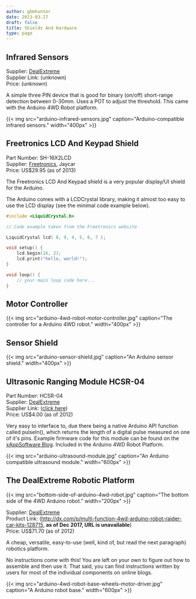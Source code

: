 ```yaml
---
author: gbmhunter
date: 2013-03-27
draft: false
title: Shields And Hardware
type: page
---
```


## Infrared Sensors

Supplier: [DealExtreme](http://dx.com/)  
Supplier Link: (unknown)  
Price: (unknown)

A simple three PIN device that is good for binary (on/off) short-range detection between 0-30mm. Uses a POT to adjust the threshold. This came with the Arduino 4WD Robot platform.

{{< img src="arduino-infrared-sensors.jpg" caption="Arduino-compatible infrared sensors."  width="400px" >}}

## Freetronics LCD And Keypad Shield

Part Number: SH-16X2LCD  
Supplier: [Freetronics](http://www.freetronics.com/collections/display/products/lcd-keypad-shield#.UXtkG7V_rSg), Jaycar  
Price: US$29.95 (as of 2013)

The Freetronics LCD And Keypad shield is a very popular display/UI shield for the Arduino.

The Arduino comes with a LCDCrystal library, making it almost too easy to use the LCD display (see the minimal code example below).

```c    
#include <LiquidCrystal.h>

// Code example taken from the Freetronics website

LiquidCrystal lcd( 8, 9, 4, 5, 6, 7 );

void setup() {
    lcd.begin(16, 2);
    lcd.print("hello, world!");
}

void loop() {
    // your main loop code here...
}
```

## Motor Controller

{{< img src="arduino-4wd-robot-motor-controller.jpg" caption="The controller for a Arduino 4WD robot."  width="400px" >}}

## Sensor Shield

{{< img src="arduino-sensor-shield.jpg" caption="An Arduino sensor shield." width="400px" >}}

## Ultrasonic Ranging Module HCSR-04

Part Number: HCSR-04  
Supplier: [DealExtreme](http://dx.com/)  
Supplier Link: ([click here](http://dx.com/p/hc-sr04-ultrasonic-sensor-distance-measuring-module-133696))  
Price: US$4.00 (as of 2012)

Very easy to interface to, due there being a native Arduino API function called pulseIn(), which returns the length of a digital pulse measured on one of it's pins. Example firmware code for this module can be found on the [xAppSoftware Blog](http://www.xappsoftware.com/wordpress/2012/03/15/how-to-interface-the-hc-sr04-ultrasonic-ranging-module-to-arduino/). Included in the Arduino 4WD Robot Platform.

{{< img src="arduino-ultrasound-module.jpg" caption="An Arduino compatible ultrasound module."  width="600px" >}}

## The DealExtreme Robotic Platform

{{< img src="bottom-side-of-arduino-4wd-robot.jpg" caption="The bottom side of the 4WD Arduino robot."  width="200px" >}}

Supplier: [DealExtreme](http://dx.com/)  
Product Link: (http://dx.com/p/multi-function-4wd-arduino-robot-raider-car-kits-128715, **as of Dec 2017, URL is unavailable**)  
Price: US$71.70 (as of 2012)

A cheap, versatile, easy-to-use (well, kind of, but read the next paragraph) robotics platform.

No instructions come with this! You are left on your own to figure out how to assemble and then use it. That said, you can find instructions written by users for most of the individual components on online blogs.

{{< img src="arduino-4wd-robot-base-wheels-motor-driver.jpg" caption="A Arduino robot base."  width="600px" >}}
